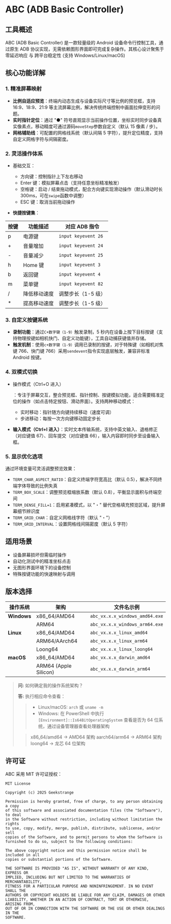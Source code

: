 # ABC (ADB Basic Controller)

## 工具概述

ABC (ADB Basic Controller) 是一款轻量级的 Android 设备命令行控制工具，通过原生 ADB 协议实现，无需依赖图形界面即可完成复杂操作。其核心设计聚焦于 零延迟响应 与 跨平台稳定性 (支持 Windows/Linux/macOS)

## 核心功能详解

### 1. 精准屏幕映射

- **比例自适应预览**：终端内动态生成与设备实际尺寸等比例的预览框，支持 16:9、18:9、21:9 等主流屏幕比例，解决传统终端控制中画面拉伸变形的问题。
- **实时指针定位**：通过 "●" 符号直观显示当前操作位置，坐标实时同步设备真实像素点，移动精度可通过源码`moveStep`参数自定义（默认 15 像素 / 步）。
- **网格辅助线**：可配置的网格线系统（默认间隔 5 字符），提升定位精度，支持自定义网格字符与间隔密度。

### 2. 灵活操作体系

- 基础交互：

  - 方向键：控制指针上下左右移动
  - Enter 键：模拟屏幕点击（支持任意坐标精准触发）
  - 空格键：启动 / 结束拖动模式，配合方向键实现滑动操作（默认滑动时长 300ms，可在`swipe`函数中调整）
  - ESC 键：取消当前拖动操作

- **快捷按键集**：

| 按键 | 功能描述     | 对应 ADB 指令       |
| ---- | ------------ | ------------------- |
| p    | 电源键       | `input keyevent 26` |
| +    | 音量增加     | `input keyevent 24` |
| -    | 音量减少     | `input keyevent 25` |
| h    | Home 键      | `input keyevent 3`  |
| b    | 返回键       | `input keyevent 4`  |
| m    | 菜单键       | `input keyevent 82` |
| /    | 降低移动速度 | 调整步长（1-5 级）  |
| *    | 提高移动速度 | 调整步长（1-5 级）  |

### 3. 自定义按键系统

- **录制功能**：通过`C+数字键（1-9）`触发录制，5 秒内在设备上按下目标按键（支持物理按键如相机快门、自定义功能键），工具自动捕获键值并存储。
- **触发机制**：使用`c+数字键（1-9）`调用已录制的按键，对于特殊键（如相机对焦键 766、快门键 766）采用`sendevent`指令实现底层触发，兼容非标准 Android 按键。

### 4. 双模式切换

- 操作模式（Ctrl+O 进入）

  ：专注于屏幕交互，整合预览框、指针控制、按键模拟功能，适合需要精准定位的操作（如点击特定按钮、滑动界面）。支持两种移动模式：

  - 实时移动：指针随方向键持续移动（速度可调）
  - 步进移动：每按一次方向键移动固定步长

- **输入模式（Ctrl+I 进入）**：实时文本传输系统，支持中英文输入、退格修正（对应键值 67）、回车提交（对应键值 66），输入内容即时同步至设备输入框。

### 5. 显示优化选项

通过环境变量可灵活调整预览效果：

- `TERM_CHAR_ASPECT_RATIO`：自定义终端字符宽高比（默认 0.5），解决不同终端字体导致的比例失真
- `TERM_BOX_SCALE`：调整预览框缩放系数（默认 0.8），平衡显示面积与终端空间
- `TERM_DENSE_FILL=1`：启用紧凑模式，以 "・" 替代空格填充预览区域，提升屏幕细节辨识度
- `TERM_GRID_CHAR`：自定义网格线字符（默认 "・"）
- `TERM_GRID_INTERVAL`：设置网格线间隔密度（默认 5 字符）

## 适用场景

- 设备屏幕损坏但需临时操作
- 自动化测试中的精准坐标点击
- 无图形界面环境下的设备控制
- 特殊按键功能的快速映射与调用

## 版本选择

| **操作系统** | **架构**              | **文件名示例**                 |
| ------------ | --------------------- | ------------------------------ |
| **Windows**  | x86_64/AMD64          | `abc_vx.x.x_windows_amd64.exe` |
|              | ARM64                 | `abc_vx.x.x_windows_arm64.exe` |
| **Linux**    | x86_64/AMD64          | `abc_vx.x.x_linux_amd64`       |
|              | ARM64/AArch64         | `abc_vx.x.x_linux_arm64`       |
|              | Loong64               | `abc_vx.x.x_linux_loong64`     |
| **macOS**    | x86_64/AMD64          | `abc_vx.x.x_darwin_amd64`      |
|              | ARM64 (Apple Silicon) | `abc_vx.x.x_darwin_arm64`      |

> **问:** 如何确定我的操作系统架构？
> 
> **答:** 执行相应命令查看：
>
>> - Linux/macOS: `arch` 或 `uname -m`
>> - Windows: 在 PowerShell 中执行 `[Environment]::Is64BitOperatingSystem` 查看是否为 64 位系统，通过设备管理器查看处理器架构
>
> > x86_64/amd64 → AMD64 架构
> > aarch64/arm64 → ARM64 架构
> > loong64 → 龙芯 64 位架构

## 许可证

ABC 采用 MIT 许可证授权：

```plaintext
MIT License

Copyright (c) 2025 Geekstrange

Permission is hereby granted, free of charge, to any person obtaining a copy
of this software and associated documentation files (the "Software"), to deal
in the Software without restriction, including without limitation the rights
to use, copy, modify, merge, publish, distribute, sublicense, and/or sell
copies of the Software, and to permit persons to whom the Software is
furnished to do so, subject to the following conditions:

The above copyright notice and this permission notice shall be included in all
copies or substantial portions of the Software.

THE SOFTWARE IS PROVIDED "AS IS", WITHOUT WARRANTY OF ANY KIND, EXPRESS OR
IMPLIED, INCLUDING BUT NOT LIMITED TO THE WARRANTIES OF MERCHANTABILITY,
FITNESS FOR A PARTICULAR PURPOSE AND NONINFRINGEMENT. IN NO EVENT SHALL THE
AUTHORS OR COPYRIGHT HOLDERS BE LIABLE FOR ANY CLAIM, DAMAGES OR OTHER
LIABILITY, WHETHER IN AN ACTION OF CONTRACT, TORT OR OTHERWISE, ARISING FROM,
OUT OF OR IN CONNECTION WITH THE SOFTWARE OR THE USE OR OTHER DEALINGS IN THE
SOFTWARE.
```
